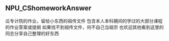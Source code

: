 ## NPU_CShomeworkAnswer
瓜专计院的作业，留给小东西的祖传文件
包含本人本科期间的学过的大部分课程的作业答案或提纲
如果找不到祖传文件，何不自己当祖宗
也欢迎其他看到这里的同志分享自己整理的好东西

